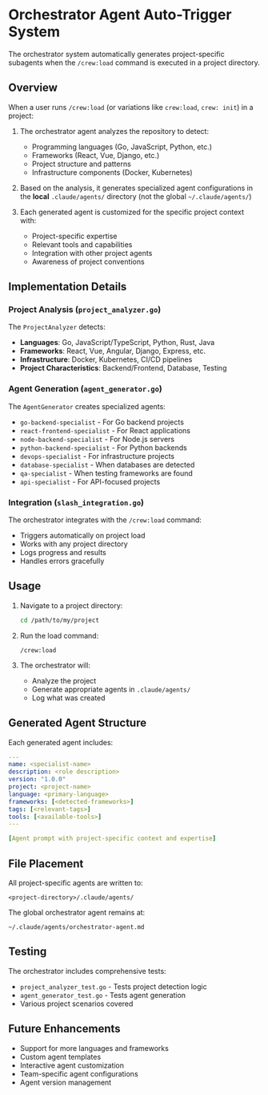 # Orchestrator Agent Auto-Trigger System

The orchestrator system automatically generates project-specific subagents when the `/crew:load` command is executed in a project directory.

## Overview

When a user runs `/crew:load` (or variations like `crew:load`, `crew: init`) in a project:

1. The orchestrator agent analyzes the repository to detect:
   - Programming languages (Go, JavaScript, Python, etc.)
   - Frameworks (React, Vue, Django, etc.)
   - Project structure and patterns
   - Infrastructure components (Docker, Kubernetes)

2. Based on the analysis, it generates specialized agent configurations in the **local** `.claude/agents/` directory (not the global `~/.claude/agents/`)

3. Each generated agent is customized for the specific project context with:
   - Project-specific expertise
   - Relevant tools and capabilities
   - Integration with other project agents
   - Awareness of project conventions

## Implementation Details

### Project Analysis (`project_analyzer.go`)

The `ProjectAnalyzer` detects:
- **Languages**: Go, JavaScript/TypeScript, Python, Rust, Java
- **Frameworks**: React, Vue, Angular, Django, Express, etc.
- **Infrastructure**: Docker, Kubernetes, CI/CD pipelines
- **Project Characteristics**: Backend/Frontend, Database, Testing

### Agent Generation (`agent_generator.go`)

The `AgentGenerator` creates specialized agents:
- `go-backend-specialist` - For Go backend projects
- `react-frontend-specialist` - For React applications
- `node-backend-specialist` - For Node.js servers
- `python-backend-specialist` - For Python backends
- `devops-specialist` - For infrastructure projects
- `database-specialist` - When databases are detected
- `qa-specialist` - When testing frameworks are found
- `api-specialist` - For API-focused projects

### Integration (`slash_integration.go`)

The orchestrator integrates with the `/crew:load` command:
- Triggers automatically on project load
- Works with any project directory
- Logs progress and results
- Handles errors gracefully

## Usage

1. Navigate to a project directory:
   ```bash
   cd /path/to/my/project
   ```

2. Run the load command:
   ```
   /crew:load
   ```

3. The orchestrator will:
   - Analyze the project
   - Generate appropriate agents in `.claude/agents/`
   - Log what was created

## Generated Agent Structure

Each generated agent includes:

```yaml
---
name: <specialist-name>
description: <role description>
version: "1.0.0"
project: <project-name>
language: <primary-language>
frameworks: [<detected-frameworks>]
tags: [<relevant-tags>]
tools: [<available-tools>]
---

[Agent prompt with project-specific context and expertise]
```

## File Placement

All project-specific agents are written to:
```
<project-directory>/.claude/agents/
```

The global orchestrator agent remains at:
```
~/.claude/agents/orchestrator-agent.md
```

## Testing

The orchestrator includes comprehensive tests:
- `project_analyzer_test.go` - Tests project detection logic
- `agent_generator_test.go` - Tests agent generation
- Various project scenarios covered

## Future Enhancements

- Support for more languages and frameworks
- Custom agent templates
- Interactive agent customization
- Team-specific agent configurations
- Agent version management